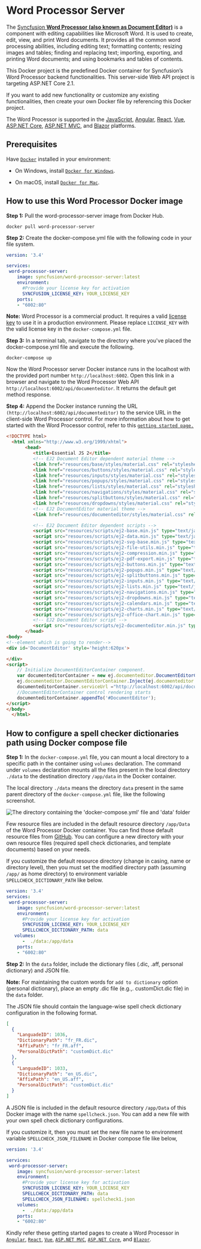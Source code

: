 # Word Processor Server 
 
The [Syncfusion **Word Processor (also known as Document Editor)**](https://www.syncfusion.com/javascript-ui-controls/js-word-processor?utm_source=docker&utm_medium=listing&utm_campaign=javascript-word-processor-docker) is a component with editing capabilities like Microsoft Word. It is used to create, edit, view, and print Word documents. It provides all the common word processing abilities, including editing text; formatting contents; resizing images and tables; finding and replacing text; importing, exporting, and printing Word documents; and using bookmarks and tables of contents. 
 
This Docker project is the predefined Docker container for Syncfusion’s Word Processor backend functionalities. This server-side Web API project is targeting ASP.NET Core 2.1.

If you want to add new functionality or customize any existing functionalities, then create your own Docker file by referencing this Docker project.

The Word Processor is supported in the [JavaScript](https://www.syncfusion.com/javascript-ui-controls?utm_source=docker&utm_medium=listing&utm_campaign=javascript-word-processor-docker), [Angular](https://www.syncfusion.com/angular-ui-components?utm_source=docker&utm_medium=listing&utm_campaign=javascript-word-processor-docker), [React](https://www.syncfusion.com/react-ui-components?utm_source=docker&utm_medium=listing&utm_campaign=javascript-word-processor-docker), [Vue](https://www.syncfusion.com/vue-ui-components?utm_source=docker&utm_medium=listing&utm_campaign=javascript-word-processor-docker), [ASP.NET Core](https://www.syncfusion.com/aspnet-core-ui-controls?utm_source=docker&utm_medium=listing&utm_campaign=javascript-word-processor-docker), [ASP.NET MVC](https://www.syncfusion.com/aspnet-mvc-ui-controls?utm_source=docker&utm_medium=listing&utm_campaign=javascript-word-processor-docker), and [Blazor](https://www.syncfusion.com/blazor-components?utm_source=docker&utm_medium=listing&utm_campaign=javascript-word-processor-docker) platforms.

## Prerequisites	

Have [`Docker`](https://www.docker.com/products/container-runtime#/download) installed in your environment:

* On Windows, install [`Docker for Windows`](https://hub.docker.com/editions/community/docker-ce-desktop-windows).

* On macOS, install [`Docker for Mac`](https://hub.docker.com/editions/community/docker-ce-desktop-windows).

## How to use this Word Processor Docker image

**Step 1:** Pull the word-processor-server image from Docker Hub.

```console
docker pull word-processor-server
```

**Step 2:** Create the docker-compose.yml file with the following code in your file system.

```yaml
version: '3.4' 

services: 
 word-processor-server: 
    image: syncfusion/word-processor-server:latest 
    environment: 
      #Provide your license key for activation
      SYNCFUSION_LICENSE_KEY: YOUR_LICENSE_KEY
    ports:
    - "6002:80"
``` 

**Note:** Word Processor is a commercial product. It requires a valid [license key](https://help.syncfusion.com/common/essential-studio/licensing/licensing-faq/where-can-i-get-a-license-key?utm_source=docker&utm_medium=listing&utm_campaign=javascript-word-processor-docker) to use it in a production environment. Please replace `LICENSE_KEY` with the valid license key in the `docker-compose.yml` file.

**Step 3:** In a terminal tab, navigate to the directory where you've placed the docker-compose.yml file and execute the following.

```console
docker-compose up 
```

Now the Word Processor server Docker instance runs in the localhost with the provided port number `http://localhost:6002`. Open this link in a browser and navigate to the Word Processor Web API `http://localhost:6002/api/documenteditor`. It returns the default get method response. 

**Step 4:** Append the Docker instance running the URL `(http://localhost:6002/api/documenteditor)` to the service URL in the client-side Word Processor control. For more information about how to get started with the Word Processor control, refer to this [`getting started page.`](https://ej2.syncfusion.com/javascript/documentation/document-editor/getting-started?utm_source=docker&utm_medium=listing&utm_campaign=javascript-word-processor-docker)

```html
<!DOCTYPE html>
  <html xmlns="http://www.w3.org/1999/xhtml">
       <head>
          <title>Essential JS 2</title>
          <!-- EJ2 Document Editor dependent material theme -->
          <link href="resources/base/styles/material.css" rel="stylesheet" type="text/css" rel='nofollow' />
          <link href="resources/buttons/styles/material.css" rel="stylesheet" type="text/css" rel='nofollow' />
          <link href="resources/inputs/styles/material.css" rel="stylesheet" type="text/css" rel='nofollow' />
          <link href="resources/popups/styles/material.css" rel="stylesheet" type="text/css" rel='nofollow' />
          <link href="resources/lists/styles/material.css" rel="stylesheet" type="text/css" rel='nofollow' />
          <link href="resources/navigations/styles/material.css" rel="stylesheet" type="text/css" rel='nofollow' />
          <link href="resources/splitbuttons/styles/material.css" rel="stylesheet" type="text/css" rel='nofollow' />
          <link href="resources/dropdowns/styles/material.css" rel="stylesheet" type="text/css" rel='nofollow' />
          <!-- EJ2 DocumentEditor material theme -->
          <link href="resources/documenteditor/styles/material.css" rel="stylesheet" type="text/css" rel='nofollow' />

          <!-- EJ2 Document Editor dependent scripts -->
          <script src="resources/scripts/ej2-base.min.js" type="text/javascript"></script>
          <script src="resources/scripts/ej2-data.min.js" type="text/javascript"></script>
          <script src="resources/scripts/ej2-svg-base.min.js" type="text/javascript"></script>
          <script src="resources/scripts/ej2-file-utils.min.js" type="text/javascript"></script>
          <script src="resources/scripts/ej2-compression.min.js" type="text/javascript"></script>
          <script src="resources/scripts/ej2-pdf-export.min.js" type="text/javascript"></script>
          <script src="resources/scripts/ej2-buttons.min.js" type="text/javascript"></script>
          <script src="resources/scripts/ej2-popups.min.js" type="text/javascript"></script>
          <script src="resources/scripts/ej2-splitbuttons.min.js" type="text/javascript"></script>
          <script src="resources/scripts/ej2-inputs.min.js" type="text/javascript"></script>
          <script src="resources/scripts/ej2-lists.min.js" type="text/javascript"></script>
          <script src="resources/scripts/ej2-navigations.min.js" type="text/javascript"></script>
          <script src="resources/scripts/ej2-dropdowns.min.js" type="text/javascript"></script>
          <script src="resources/scripts/ej2-calendars.min.js" type="text/javascript"></script>
          <script src="resources/scripts/ej2-charts.min.js" type="text/javascript"></script>
          <script src="resources/scripts/ej2-office-chart.min.js" type="text/javascript"></script>
          <!-- EJ2 Document Editor script -->
          <script src="resources/scripts/ej2-documenteditor.min.js" type="text/javascript"></script>
       </head>
<body>
<!--element which is going to render-->
<div id='DocumentEditor' style='height:620px'>

</div>
<script>
    // Initialize DocumentEditorContainer component.
    var documenteditorContainer = new ej.documenteditor.DocumentEditorContainer({ enableToolbar: true });
    ej.documenteditor.DocumentEditorContainer.Inject(ej.documenteditor.Toolbar);
    documenteditorContainer.serviceUrl ="http://localhost:6002/api/documenteditor";
    //DocumentEditorContainer control rendering starts
    documenteditorContainer.appendTo('#DocumentEditor');
</script>
</body>
  </html>
```

## How to configure a spell checker dictionaries path using Docker compose file

**Step 1:** In the `docker-compose.yml` file, you can mount a local directory to a specific path in the container using `volumes` declaration. The command under `volumes` declaration mounts all the files present in the local directory `./data` to the destination directory `/app/data` in the Docker container. 

The local directory `./data` means the directory `data` present in the same parent directory of the `docker-compose.yml` file, like the following screenshot.

![The directory containing the 'docker-compose.yml' file and 'data' folder](https://github.com/SyncfusionExamples/Word-Processor-Server-Docker/blob/master/docker-compose-file-directory.png)

Few resource files are included in the default resource directory `/app/Data` of the Word Processor Docker container. You can find those default resource files from [GitHub](https://github.com/SyncfusionExamples/Word-Processor-Server-Docker/tree/master/src/ej2-documenteditor-server/Data). You can configure a new directory with your own resource files (required spell check dictionaries, and template documents) based on your needs.

If you customize the default resource directory (change in casing, name or directory level), then you must set the modified directory path (assuming `/app/` as home directory) to environment variable `SPELLCHECK_DICTIONARY_PATH` like below.
```yaml
version: '3.4' 
services: 
 word-processor-server: 
    image: syncfusion/word-processor-server:latest 
    environment: 
      #Provide your license key for activation
      SYNCFUSION_LICENSE_KEY: YOUR_LICENSE_KEY
      SPELLCHECK_DICTIONARY_PATH: data
   volumes: 
      -  ./data:/app/data 
    ports:
    - "6002:80"
```

**Step 2:** In the `data` folder, include the dictionary files (.dic, .aff, personal dictionary) and JSON file.

**Note:** For maintaining the custom words for `add to dictionary` option (personal dictionary), place an empty .dic file (e.g.,. customDict.dic file) in the `data` folder.

The JSON file should contain the language-wise spell check dictionary configuration in the following format.
```json
[
  {
    "LanguadeID": 1036, 
    "DictionaryPath": "fr_FR.dic",
    "AffixPath": "fr_FR.aff", 
    "PersonalDictPath": "customDict.dic"
  },
  {
    "LanguadeID": 1033,
    "DictionaryPath": "en_US.dic",
    "AffixPath": "en_US.aff",
    "PersonalDictPath": "customDict.dic"
  }
]
```

A JSON file is included in the default resource directory `/app/Data` of this Docker image with the name `spellcheck.json`. You can add a new file with your own spell check dictionary configurations.

If you customize it, then you must set the new file name to environment variable `SPELLCHECK_JSON_FILENAME` in Docker compose file like below,
```yaml
version: '3.4' 

services: 
 word-processor-server: 
    image: syncfusion/word-processor-server:latest 
    environment: 
      #Provide your license key for activation
      SYNCFUSION_LICENSE_KEY: YOUR_LICENSE_KEY
      SPELLCHECK_DICTIONARY_PATH: data
      SPELLCHECK_JSON_FILENAME: spellcheck1.json
    volumes: 
      -  ./data:/app/data  
    ports:
    - "6002:80"
```

Kindly refer these getting started pages to create a Word Processor in [`Angular`](https://ej2.syncfusion.com/angular/documentation/document-editor/getting-started/?utm_source=docker&utm_medium=listing&utm_campaign=javascript-word-processor-docker), [`React`](https://ej2.syncfusion.com/react/documentation/document-editor/getting-started/?utm_source=docker&utm_medium=listing&utm_campaign=javascript-word-processor-docker), [`Vue`](https://ej2.syncfusion.com/vue/documentation/document-editor/getting-started/?utm_source=docker&utm_medium=listing&utm_campaign=javascript-word-processor-docker), [`ASP.NET MVC`](https://ej2.syncfusion.com/aspnetmvc/documentation/document-editor/getting-started/?utm_source=docker&utm_medium=listing&utm_campaign=javascript-word-processor-docker), [`ASP.NET Core`](https://ej2.syncfusion.com/aspnetcore/documentation/document-editor/getting-started/?utm_source=docker&utm_medium=listing&utm_campaign=javascript-word-processor-docker), and [`Blazor`](https://blazor.syncfusion.com/documentation/document-editor/getting-started/server-side-application/?utm_source=docker&utm_medium=listing&utm_campaign=javascript-word-processor-docker).
